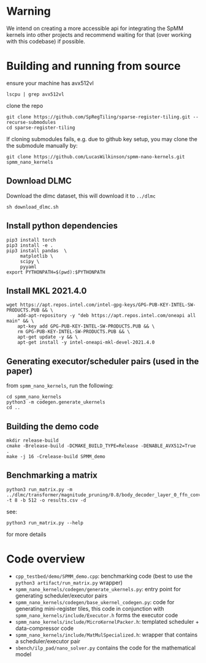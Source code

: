 # **Warning**

We intend on creating a more accessible api for integrating the SpMM kernels into other projects and recommend waiting for that (over working with this codebase) if possible.

# Building and running from source

ensure your machine has avx512vl
```
lscpu | grep avx512vl
```

clone the repo
```
git clone https://github.com/SpRegTiling/sparse-register-tiling.git --recurse-submodules
cd sparse-register-tiling
```

If cloning submodules fails, e.g. due to github key setup, you may clone the the submodule manually by:
```
git clone https://github.com/LucasWilkinson/spmm-nano-kernels.git spmm_nano_kernels
```


## Download DLMC

Download the dlmc dataset, this will download it to `../dlmc`

```
sh download_dlmc.sh
```

## Install python dependencies

```
pip3 install torch
pip3 install -e .
pip3 install pandas  \
     matplotlib \
     scipy \
     pyyaml
export PYTHONPATH=$(pwd):$PYTHONPATH
```

## Install MKL 2021.4.0
```
wget https://apt.repos.intel.com/intel-gpg-keys/GPG-PUB-KEY-INTEL-SW-PRODUCTS.PUB && \
    add-apt-repository -y "deb https://apt.repos.intel.com/oneapi all main" && \
    apt-key add GPG-PUB-KEY-INTEL-SW-PRODUCTS.PUB && \
    rm GPG-PUB-KEY-INTEL-SW-PRODUCTS.PUB && \
    apt-get update -y && \
    apt-get install -y intel-oneapi-mkl-devel-2021.4.0
```

## Generating executor/scheduler pairs (used in the paper)
from `spmm_nano_kernels`, run the following:
```
cd spmm_nano_kernels
python3 -m codegen.generate_ukernels
cd ..
```


## Building the demo code
```
mkdir release-build
cmake -Brelease-build -DCMAKE_BUILD_TYPE=Release -DENABLE_AVX512=True .
make -j 16 -Crelease-build SPMM_demo
```

## Benchmarking a matrix

```
python3 run_matrix.py -m ../dlmc/transformer/magnitude_pruning/0.8/body_decoder_layer_0_ffn_conv1_fully_connected.smtx -t 8 -b 512 -o results.csv -d
```
see:
```
python3 run_matrix.py --help
```
for more details

# Code overview

- `cpp_testbed/demo/SPMM_demo.cpp`: benchmarking code (best to use the `python3 artifact/run_matrix.py` wrapper)
- `spmm_nano_kernels/codegen/generate_ukernels.py`: entry point for generating scheduler/executor pairs
- `spmm_nano_kernels/codegen/base_ukernel_codegen.py`: code for generating mini-register tiles, this code in conjunction with `spmm_nano_kernels/include/Executor.h` forms the executor code
- `spmm_nano_kernels/include/MicroKernelPacker.h`: templated scheduler + data-compressor code
- `spmm_nano_kernels/include/MatMulSpecialized.h`: wrapper that contains a scheduler/executor pair
- `sbench/ilp_pad/nano_solver.py` contains the code for the mathematical model
